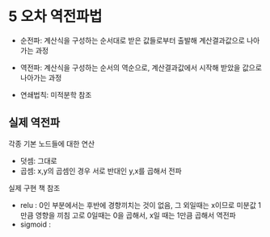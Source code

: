 # 5 오차 역전파법

- 순전파: 계산식을 구성하는 순서대로 받은 값들로부터 출발해 계산결과값으로 나아가는 과정
- 역전파: 계산식을 구성하는 순서의 역순으로, 계산결과값에서 시작해 받았을 값으로 나아가는 과정

- 연쇄법칙: 미적분학 참조

## 실제 역전파

각종 기본 노드들에 대한 연산

- 덧셈: 그대로
- 곱셈: x,y의 곱셈인 경우 서로 반대인 y,x를 곱해서 전파

실제 구현 책 참조

- relu : 0인 부분에서는 후반에 경향끼치는 것이 없음, 그 외일때는 x이므로 미분값 1만큼 영향을 끼침 고로 0일때는 0을 곱해서, x일 때는 1만큼 곱해서 역전파
- sigmoid : 

